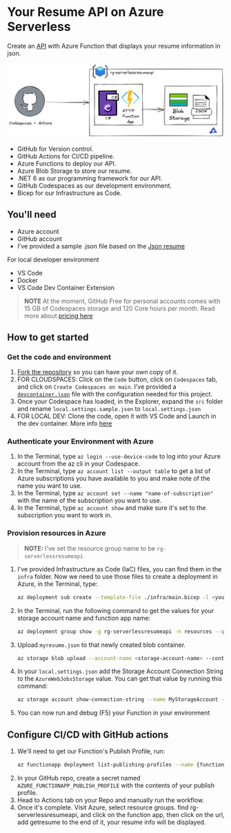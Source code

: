 # Your Resume API on Azure Serverless

Create an [API](https://learn.microsoft.com/training/modules/build-api-azure-functions/3-overview-api) with Azure Function that displays your resume information in json. 

![diagram](diagram.png)

- GitHub for Version control.
- GitHub Actions for CI/CD pipeline.
- Azure Functions to deploy our API.
- Azure Blob Storage to store our resume.
- .NET 6 as our programming framework for our API.
- GitHub Codespaces as our development environment. 
- Bicep for our Infrastructure as Code.

## You'll need

- Azure account
- GitHub account
- I've provided a sample .json file based on the [Json resume](https://jsonresume.org/schema/)

For local developer environment

- VS Code
- Docker
- VS Code Dev Container Extension

> **NOTE**
> At the moment, GitHub Free for personal accounts comes with 15 GB of Codespaces storage and 120 Core hours per month. Read more about [pricing here](https://docs.github.com/billing/managing-billing-for-github-codespaces/about-billing-for-github-codespaces)

## How to get started

### Get the code and environment

1. [Fork the repository](https://docs.github.com/pull-requests/collaborating-with-pull-requests/working-with-forks/about-forks) so you can have your own copy of it. 
2. FOR CLOUDSPACES: Click on the `Code` button, click on `Codespaces` tab, and click on `Create Codespaces on main`. I've provided a [`devcontainer.json`](https://code.visualstudio.com/docs/devcontainers/create-dev-container) file with the configuration needed for this project.
3. Once your Codespace has loaded, in the Explorer, expand the `src` folder and rename `local.settings.sample.json` to `local.settings.json`
4. FOR LOCAL DEV: Clone the code, open it with VS Code and Launch in the dev container. More info [here](https://code.visualstudio.com/docs/devcontainers/containers)

### Authenticate your Environment with Azure
1. In the Terminal, type `az login --use-device-code` to log into your Azure account from the az cli in your Codespace.
2. In the Terminal, type `az account list --output table` to get a list of Azure subscriptions you have available to you and make note of the name you want to use. 
3. In the Terminal, type `az account set --name "name-of-subscription"` with the name of the subscription you want to use.
4. In the Terminal, type `az account show` and make sure it's set to the subscription you want to work in.

### Provision resources in Azure

> **NOTE:** I've set the resource group name to be `rg-serverlessresumeapi`

1. I've provided Infrastructure as Code (IaC) files, you can find them in the `infra` folder. Now we need to use those files to create a deployment in Azure, in the Terminal, type: 
    ```sh
    az deployment sub create --template-file ./infra/main.bicep -l <your-region>   
    ```
2. In the Terminal, run the following command to get the values for your storage account name and function app name:
    ```sh
    az deployment group show -g rg-serverlessresumeapi -n resources --query properties.outputs 
    ```
2. Upload `myresume.json` to that newly created blob container. 
    ```sh
    az storage blob upload --account-name <storage-account-name> --container-name resume --name myresume.json --file myresume.json 
    ```
3. In your `local.settings.json` add the Storage Account Connection String to the `AzureWebJobsStorage` value. You can get that value by running this command: 
    ```sh
    az storage account show-connection-string --name MyStorageAccount --resource-group MyResourceGroup   
    ```
6. You can now run and debug (F5) your Function in your environment

## Configure CI/CD with GitHub actions

1. We'll need to get our Function's Publish Profile, run:
    ```sh
    az functionapp deployment list-publishing-profiles --name {function-name} --resource-group {resource-group} --xml
    ```
2. In your GitHub repo, create a secret named `AZURE_FUNCTIONAPP_PUBLISH_PROFILE` with the contents of your publish profile.
3. Head to Actions tab on your Repo and manually run the workflow. 
4. Once it's complete. Visit Azure, select resource groups. find rg-serverlessresumeapi, and click on the function app, then click on the url, add getresume to the end of it, your resume info will be displayed. 
